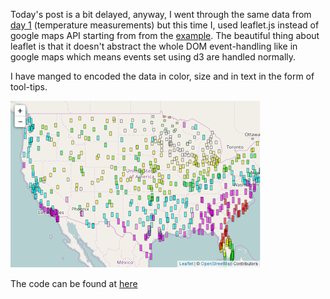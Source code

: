 Today's post is a bit delayed, anyway, I went through the same data from [day 1](https://waseemwaheed.github.io/2017/06/29/D3js-1.html) (temperature measurements) but this time I, used leaflet.js instead of google maps API starting from from the [example](http://bl.ocks.org/d3noob/9267535). The beautiful thing about leaflet is that it doesn't abstract the whole DOM event-handling like in google maps which means events set using d3 are handled normally.

I have manged to encoded the data in color, size and in text in the form of tool-tips.



![img](/images/d3js4.png)



The code can be found at [here](https://github.com/waswas15/d3js-one-month-challenge/blob/master/day04.html)
